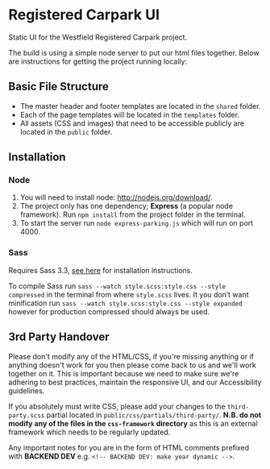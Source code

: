 # Registered Carpark UI

Static UI for the Westfield Registered Carpark project.

The build is using a simple node server to put our html files together. Below are instructions for getting the project running locally:

## Basic File Structure

- The master header and footer templates are located in the `shared` folder.
- Each of the page templates will be located in the `templates` folder.
- All assets (CSS and images) that need to be accessible publicly are located in the `public` folder.

## Installation

### Node

1. You will need to install node: <http://nodejs.org/download/>.
2. The project only has one dependency; **Express** (a popular node framework). Run `npm install` from the project folder in the terminal. 
3. To start the server run `node express-parking.js` which will run on port 4000. 

### Sass

Requires Sass 3.3, [see here](http://sass-lang.com/install) for installation instructions. 

To compile Sass run `sass --watch style.scss:style.css --style compressed` in the terminal from where `style.scss` lives. It you don’t want minification run `sass --watch style.scss:style.css --style expanded` however for production compressed should always be used.

## 3rd Party Handover

Please don't modify any of the HTML/CSS, if you're missing anything or if anything doesn't work for you then please come back to us and we'll work together on it. This is important because we need to make sure we're adhering to best practices, maintain the responsive UI, and our Accessibility guidelines. 

If you absolutely must write CSS, please add your changes to the `third-party.scss` partial located in `public/css/partials/third-party/`. **N.B. do not modify any of the files in the `css-framework` directory** as this is an external framework which needs to be regularly updated. 

Any important notes for you are in the form of HTML comments prefixed with **BACKEND DEV** e.g. `<!-- BACKEND DEV: make year dynamic -->`.
